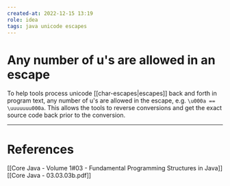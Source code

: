```yaml
---
created-at: 2022-12-15 13:19
role: idea
tags: java unicode escapes
---
```


# Any number of u's are allowed in an escape

To help tools process unicode [[char-escapes|escapes]] back and forth in program text, any number of u's are allowed in the escape, e.g. `\u000a == \uuuuuuu000a`. This allows the tools to reverse conversions and get the exact source code back prior to the conversion.

---
# References

[[Core Java - Volume 1#03 - Fundamental Programming Structures in Java]]
[[Core Java - 03.03.03b.pdf]]